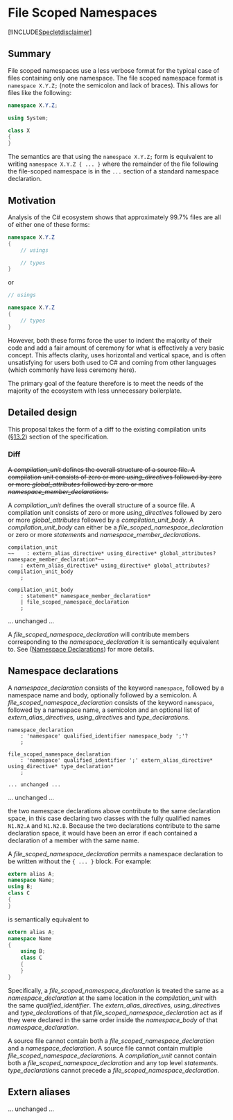 # File Scoped Namespaces

[!INCLUDE[Specletdisclaimer](../speclet-disclaimer.md)]

## Summary

File scoped namespaces use a less verbose format for the typical case of files containing only one namespace.  The file scoped namespace format is `namespace X.Y.Z;` (note the semicolon and lack of braces).  This allows for files like the following:

```c#
namespace X.Y.Z;

using System;

class X
{
}
```

The semantics are that using the `namespace X.Y.Z;` form is equivalent to writing `namespace X.Y.Z { ... }` where the remainder of the file following the file-scoped namespace is in the `...` section of a standard namespace declaration.

## Motivation

Analysis of the C# ecosystem shows that approximately 99.7% files are all of either one of these forms:

```c#
namespace X.Y.Z
{
    // usings

    // types
}
```

or

```c#
// usings

namespace X.Y.Z
{
    // types
}
```

However, both these forms force the user to indent the majority of their code and add a fair amount of ceremony for what is effectively a very basic concept.  This affects clarity, uses horizontal and vertical space, and is often unsatisfying for users both used to C# and coming from other languages (which commonly have less ceremony here).

The primary goal of the feature therefore is to meet the needs of the majority of the ecosystem with less unnecessary boilerplate.

## Detailed design

This proposal takes the form of a diff to the existing compilation units ([§13.2](https://github.com/dotnet/csharpstandard/blob/draft-v6/standard/namespaces.md#132-compilation-units)) section of the specification.

### Diff

~~A *compilation_unit* defines the overall structure of a source file. A compilation unit consists of zero or more *using_directive*s followed by zero or more *global_attributes* followed by zero or more *namespace_member_declaration*s.~~

A *compilation_unit* defines the overall structure of a source file. A compilation unit consists of zero or more *using_directive*s followed by zero or more *global_attributes* followed by a *compilation_unit_body*. A *compilation_unit_body* can either be a *file_scoped_namespace_declaration* or zero or more *statement*s and *namespace_member_declaration*s.

```antlr
compilation_unit
~~    : extern_alias_directive* using_directive* global_attributes? namespace_member_declaration*~~
    : extern_alias_directive* using_directive* global_attributes? compilation_unit_body
    ;

compilation_unit_body
    : statement* namespace_member_declaration*
    | file_scoped_namespace_declaration
    ;
```

... unchanged ...

A *file_scoped_namespace_declaration* will contribute members corresponding to the *namespace_declaration* it is semantically equivalent to.  See ([Namespace Declarations](#namespace-declarations)) for more details.

## Namespace declarations

A *namespace_declaration* consists of the keyword `namespace`, followed by a namespace name and body, optionally followed by a semicolon.
A *file_scoped_namespace_declaration* consists of the keyword `namespace`, followed by a namespace name, a semicolon and an optional list of *extern_alias_directive*s, *using_directive*s and *type_declaration*s.

```antlr
namespace_declaration
    : 'namespace' qualified_identifier namespace_body ';'?
    ;
    
file_scoped_namespace_declaration
    : 'namespace' qualified_identifier ';' extern_alias_directive* using_directive* type_declaration*
    ;

... unchanged ...
```

... unchanged ...

the two namespace declarations above contribute to the same declaration space, in this case declaring two classes with the fully qualified names `N1.N2.A` and `N1.N2.B`. Because the two declarations contribute to the same declaration space, it would have been an error if each contained a declaration of a member with the same name.

A *file_scoped_namespace_declaration* permits a namespace declaration to be written without the `{ ... }` block.  For example:

```csharp
extern alias A;
namespace Name;
using B;
class C
{
}
```

is semantically equivalent to

```csharp
extern alias A;
namespace Name
{
    using B;
    class C
    {
    }
}
```

Specifically, a *file_scoped_namespace_declaration* is treated the same as a *namespace_declaration* at the same location in the *compilation_unit* with the same *qualified_identifier*.  The *extern_alias_directive*s, *using_directive*s and *type_declaration*s of that *file_scoped_namespace_declaration* act as if they were declared in the same order inside the *namespace_body* of that *namespace_declaration*.

A source file cannot contain both a *file_scoped_namespace_declaration* and a *namespace_declaration*.  A source file cannot contain multiple *file_scoped_namespace_declaration*s. A *compilation_unit* cannot contain both a *file_scoped_namespace_declaration* and any top level *statement*s. *type_declaration*s cannot precede a *file_scoped_namespace_declaration*.  

## Extern aliases

... unchanged ...
